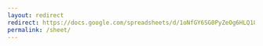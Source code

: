 ```yaml
---
layout: redirect
redirect: https://docs.google.com/spreadsheets/d/1oNfGY6SG0PyZeOg6HLQ18Ul0MYNAR4mdRCrYTKKKhUs/edit#gid=0
permalink: /sheet/
---
```

